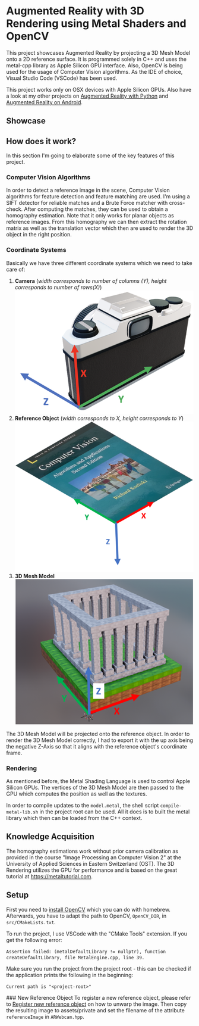 # Augmented Reality with 3D Rendering using Metal Shaders and OpenCV
This project showcases Augmented Reality by projecting a 3D Mesh Model onto a 2D reference surface. It is programmed solely in C++ and uses the metal-cpp library as Apple Silicon GPU interface. Also, OpenCV is being used for the usage of Computer Vision algorithms. As the IDE of choice, Visual Studio Code (VSCode) has been used.

This project works only on OSX devices with Apple Silicon GPUs. Also have a look at my other projects on [Augmented Reality with Python](https://github.com/Wissiak/augmented-reality-on-webcam) and [Augmented Reality on Android](https://github.com/Wissiak/augmented-reality-on-android).

## Showcase


## How does it work?
In this section I'm going to elaborate some of the key features of this project.

### Computer Vision Algorithms
In order to detect a reference image in the scene, Computer Vision algorithms for feature detection and feature matching are used. I'm using a SIFT detector for reliable matches and a Brute Force matcher with cross-check.
After computing the matches, they can be used to obtain a homography estimation. Note that it only works for planar objects as reference images. From this homography we can then extract the rotation matrix as well as the translation vector which then are used to render the 3D object in the right position.

### Coordinate Systems
Basically we have three different coordinate systems which we need to take care of: 
1. **Camera** (_width corresponds to number of columns (Y), height corresponds to number of rows(X)_)
![Camera Coordinate Frame](assets/readme/coordinate-frame-camera.png)
2. **Reference Object** (_width corresponds to X, height corresponds to Y_)
![Reference Coordinate Frame](assets/readme/coordinate-frame-reference.png)
3. **3D Mesh Model**
![3D Mesh Coordinate Frame](assets/readme/coordinate-frame-3d-mesh.png)

The 3D Mesh Model will be projected onto the reference object. In order to render the 3D Mesh Model correctly, I had to export it with the up axis being the negative Z-Axis so that it aligns with the reference object's coordinate frame.

### Rendering
As mentioned before, the Metal Shading Language is used to control Apple Silicon GPUs. The vertices of the 3D Mesh Model are then passed to the GPU which computes the position as well as the textures. 

In order to compile updates to the `model.metal`, the shell script `compile-metal-lib.sh` in the project root can be used. All it does is to built the metal library which then can be loaded from the C++ context.

## Knowledge Acquisition
The homography estimations work without prior camera calibration as provided in the course "Image Processing an Computer Vision 2" at the University of Applied Sciences in Eastern Switzerland (OST). 
The 3D Rendering utilizes the GPU for performance and is based on the great tutorial at https://metaltutorial.com. 

## Setup
First you need to [install OpenCV](https://docs.opencv.org/4.x/d0/db2/tutorial_macos_install.html) which you can do with homebrew. Afterwards, you have to adapt the path to OpenCV, `OpenCV_DIR`, in `src/CMakeLists.txt`.

To run the project, I use VSCode with the "CMake Tools" extension. If you get the following error: 
```
Assertion failed: (metalDefaultLibrary != nullptr), function createDefaultLibrary, file MetalEngine.cpp, line 39.
```
Make sure you run the project from the project root - this can be checked if the application prints the following in the beginning:
```
Current path is "<project-root>"
```

### New Reference Object
To register a new reference object, please refer to [Register new reference object](https://github.com/Wissiak/augmented-reality-on-webcam/tree/main#register-new-reference-object) on how to unwarp the image. Then copy the resulting image to assets/private and set the filename of the attribute `referenceImage` in `ARWebcam.hpp`.